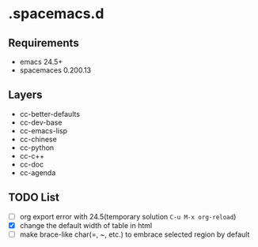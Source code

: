 # .spacemacs.d #

## Requirements ##
- emacs 24.5+
- spacemaces 0.200.13

## Layers ##
- cc-better-defaults
- cc-dev-base
- cc-emacs-lisp
- cc-chinese
- cc-python
- cc-c++
- cc-doc
- cc-agenda

## TODO List ##

- [ ] org export error with 24.5(temporary solution `C-u M-x org-reload`)
- [X] change the default width of table in html
- [ ] make brace-like char(=, ~, etc.) to embrace selected region by default
